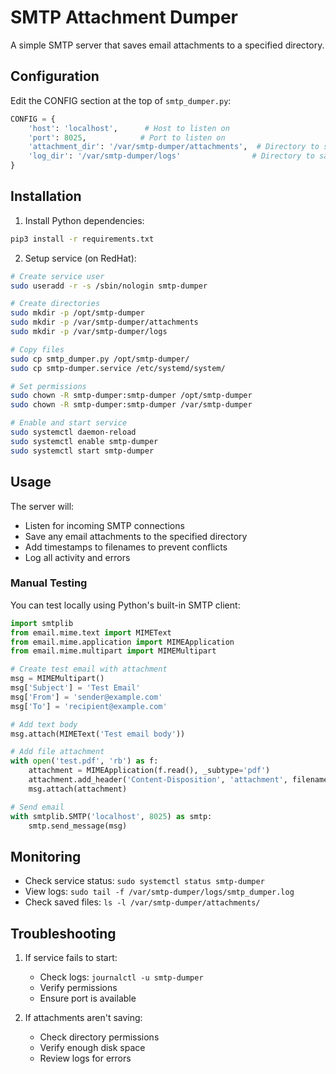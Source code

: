 # SMTP Attachment Dumper

A simple SMTP server that saves email attachments to a specified directory.

## Configuration

Edit the CONFIG section at the top of `smtp_dumper.py`:
```python
CONFIG = {
    'host': 'localhost',      # Host to listen on
    'port': 8025,            # Port to listen on
    'attachment_dir': '/var/smtp-dumper/attachments',  # Directory to save attachments
    'log_dir': '/var/smtp-dumper/logs'                # Directory to save logs
}
```

## Installation

1. Install Python dependencies:
```bash
pip3 install -r requirements.txt
```

2. Setup service (on RedHat):
```bash
# Create service user
sudo useradd -r -s /sbin/nologin smtp-dumper

# Create directories
sudo mkdir -p /opt/smtp-dumper
sudo mkdir -p /var/smtp-dumper/attachments
sudo mkdir -p /var/smtp-dumper/logs

# Copy files
sudo cp smtp_dumper.py /opt/smtp-dumper/
sudo cp smtp-dumper.service /etc/systemd/system/

# Set permissions
sudo chown -R smtp-dumper:smtp-dumper /opt/smtp-dumper
sudo chown -R smtp-dumper:smtp-dumper /var/smtp-dumper

# Enable and start service
sudo systemctl daemon-reload
sudo systemctl enable smtp-dumper
sudo systemctl start smtp-dumper
```

## Usage

The server will:
- Listen for incoming SMTP connections
- Save any email attachments to the specified directory
- Add timestamps to filenames to prevent conflicts
- Log all activity and errors

### Manual Testing

You can test locally using Python's built-in SMTP client:

```python
import smtplib
from email.mime.text import MIMEText
from email.mime.application import MIMEApplication
from email.mime.multipart import MIMEMultipart

# Create test email with attachment
msg = MIMEMultipart()
msg['Subject'] = 'Test Email'
msg['From'] = 'sender@example.com'
msg['To'] = 'recipient@example.com'

# Add text body
msg.attach(MIMEText('Test email body'))

# Add file attachment
with open('test.pdf', 'rb') as f:
    attachment = MIMEApplication(f.read(), _subtype='pdf')
    attachment.add_header('Content-Disposition', 'attachment', filename='test.pdf')
    msg.attach(attachment)

# Send email
with smtplib.SMTP('localhost', 8025) as smtp:
    smtp.send_message(msg)
```

## Monitoring

- Check service status: `sudo systemctl status smtp-dumper`
- View logs: `sudo tail -f /var/smtp-dumper/logs/smtp_dumper.log`
- Check saved files: `ls -l /var/smtp-dumper/attachments/`

## Troubleshooting

1. If service fails to start:
   - Check logs: `journalctl -u smtp-dumper`
   - Verify permissions
   - Ensure port is available

2. If attachments aren't saving:
   - Check directory permissions
   - Verify enough disk space
   - Review logs for errors